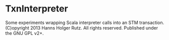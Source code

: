 # TxnInterpreter

Some experiments wrapping Scala interpreter calls into an STM transaction. (C)opyright 2013 Hanns Holger Rutz. All rights reserved. Published under the GNU GPL v2+.

